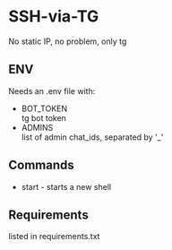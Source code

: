 # SSH-via-TG
No static IP, no problem, only tg

## ENV
Needs an .env file with:
- BOT_TOKEN  
tg bot token
- ADMINS  
list of admin chat_ids, separated by '_'

## Commands
- start - starts a new shell

## Requirements
listed in requirements.txt